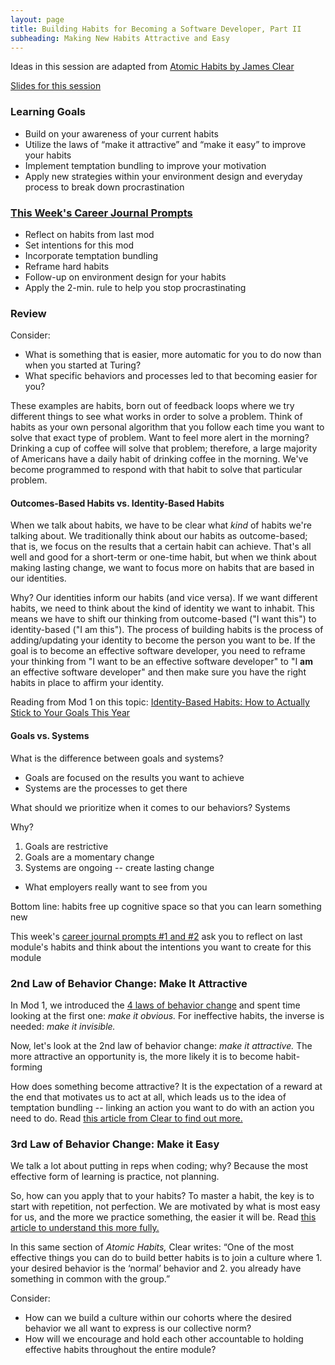 ```yaml
---
layout: page
title: Building Habits for Becoming a Software Developer, Part II
subheading: Making New Habits Attractive and Easy
---
```


Ideas in this session are adapted from [Atomic Habits by James Clear](https://bookshop.org/books/atomic-habits-an-easy-proven-way-to-build-good-habits-break-bad-ones/9780735211292)

[Slides for this session](https://docs.google.com/presentation/d/1_SFwI3DLHHXCLZjqxugochHSei2BSwQDoI4p3Nl44kA/edit?usp=sharing)

### Learning Goals
* Build on your awareness of your current habits
* Utilize the laws of “make it attractive” and “make it easy” to improve your habits
* Implement temptation bundling to improve your motivation
* Apply new strategies within your environment design and everyday process to break down procrastination

### [This Week's Career Journal Prompts](/module_two/mod2_career_journal_prompts#week-1)

* Reflect on habits from last mod
* Set intentions for this mod
* Incorporate temptation bundling
* Reframe hard habits
* Follow-up on environment design for your habits
* Apply the 2-min. rule to help you stop procrastinating

### Review
Consider:

* What is something that is easier, more automatic for you to do now than when you started at Turing?
* What specific behaviors and processes led to that becoming easier for you?  

These examples are habits, born out of feedback loops where we try different things to see what works in order to solve a problem. Think of habits as your own personal algorithm that you follow each time you want to solve that exact type of problem. Want to feel more alert in the morning? Drinking a cup of coffee will solve that problem; therefore, a large majority of Americans have a daily habit of drinking coffee in the morning. We've become programmed to respond with that habit to solve that particular problem.

#### Outcomes-Based Habits vs. Identity-Based Habits
When we talk about habits, we have to be clear what *kind* of habits we're talking about. We traditionally think about our habits as outcome-based; that is, we focus on the results that a certain habit can achieve. That's all well and good for a short-term or one-time habit, but when we think about making lasting change, we want to focus more on habits that are based in our identities.

Why? Our identities inform our habits (and vice versa). If we want different habits, we need to think about the kind of identity we want to inhabit. This means we have to shift our thinking from outcome-based ("I want this") to identity-based ("I am this"). The process of building habits is the process of adding/updating your identity to become the person you want to be. If the goal is to become an effective software developer, you need to reframe your thinking from "I want to be an effective software developer" to "I **am** an effective software developer" and then make sure you have the right habits in place to affirm your identity.

Reading from Mod 1 on this topic: [Identity-Based Habits: How to Actually Stick to Your Goals This Year](https://jamesclear.com/identity-based-habits)

#### Goals vs. Systems
What is the difference between goals and systems?

* Goals are focused on the results you want to achieve
* Systems are the processes to get there

What should we prioritize when it comes to our behaviors? Systems

Why?
1. Goals are restrictive
2. Goals are a momentary change
3. Systems are ongoing -- create lasting change
  * What employers really want to see from you

Bottom line: habits free up cognitive space so that you can learn something new

This week's [career journal prompts #1 and #2](/module_two/mod2_career_journal_prompts#week-1) ask you to reflect on last module's habits and think about the intentions you want to create for this module

### 2nd Law of Behavior Change: Make It Attractive
In Mod 1, we introduced the [4 laws of behavior change](/module_one/week_3_building_habits) and spent time looking at the first one: *make it obvious.* For ineffective habits, the inverse is needed: *make it invisible.*

Now, let's look at the 2nd law of behavior change: *make it attractive.* The more attractive an opportunity is, the more likely it is to become habit-forming

How does something become attractive? It is the expectation of a reward at the end that motivates us to act at all, which leads us to the idea of temptation bundling -- linking an action you want to do with an action you need to do. Read [this article from Clear to find out more.](https://jamesclear.com/temptation-bundling)

### 3rd Law of Behavior Change: Make it Easy
We talk a lot about putting in reps when coding; why? Because the most effective form of learning is practice, not planning.

So, how can you apply that to your habits? To master a habit, the key is to start with repetition, not perfection. We are motivated by what is most easy for us, and the more we practice something, the easier it will be. Read [this article to understand this more fully.](https://jamesclear.com/repetitions)

In this same section of *Atomic Habits,* Clear writes: “One of the most effective things you can do to build better habits is to join a culture where 1. your desired behavior is the ‘normal’ behavior and 2. you already have something in common with the group.”

Consider:

* How can we build a culture within our cohorts where the desired behavior we all want to express is our collective norm?
* How will we encourage and hold each other accountable to holding effective habits throughout the entire module?
